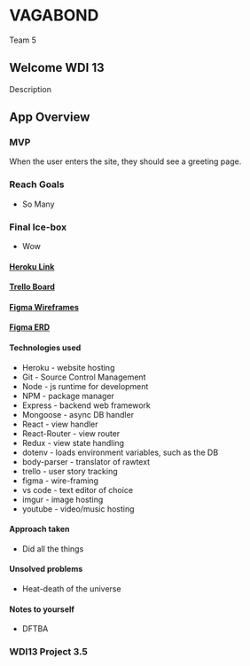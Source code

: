 # VAGABOND

Team 5

## Welcome WDI 13

Description

## App Overview

### MVP

When the user enters the site, they should see a greeting page.

### Reach Goals

* So Many

### Final Ice-box

* Wow

#### [Heroku Link](https://google.com)

#### [Trello Board](https://trello.com/b/khV7RNu0)

#### [Figma Wireframes](https://www.figma.com/file/EKVjDeNgOgwPaCBCyHciCmSm/Team-5---Vagabond-framework)

#### [Figma ERD](https://google.com)

#### Technologies used

* Heroku - website hosting
* Git - Source Control Management
* Node - js runtime for development
* NPM - package manager
* Express - backend web framework
* Mongoose - async DB handler
* React - view handler
* React-Router - view router
* Redux - view state handling
* dotenv - loads environment variables, such as the DB
* body-parser - translator of rawtext
* trello - user story tracking
* figma - wire-framing
* vs code - text editor of choice
* imgur - image hosting
* youtube - video/music hosting

#### Approach taken

* Did all the things

#### Unsolved problems

* Heat-death of the universe

#### Notes to yourself

* DFTBA

### WDI13 Project 3.5